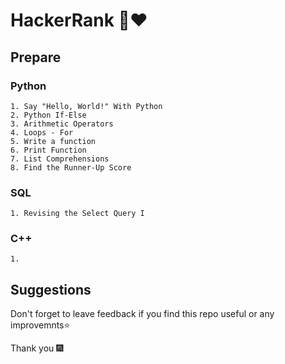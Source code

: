 

# HackerRank 💚❤

## Prepare

### Python

    1. Say "Hello, World!" With Python
    2. Python If-Else
    3. Arithmetic Operators
    4. Loops - For
    5. Write a function
    6. Print Function
    7. List Comprehensions
    8. Find the Runner-Up Score

### SQL

    1. Revising the Select Query I

### C++

    1. 

##  Suggestions

Don't forget to leave feedback if you find this repo useful or any improvemnts⭐

Thank you 🎆






